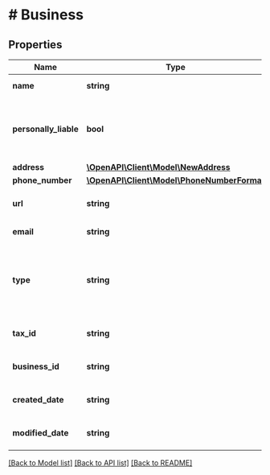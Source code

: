 # # Business

## Properties

Name | Type | Description | Notes
------------ | ------------- | ------------- | -------------
**name** | **string** | The legal name of the business |
**personally_liable** | **bool** | Indicates whether a business owner is personally liable for a loan |
**address** | [**\OpenAPI\Client\Model\NewAddress**](NewAddress.md) |  |
**phone_number** | [**\OpenAPI\Client\Model\PhoneNumberFormat**](PhoneNumberFormat.md) |  |
**url** | **string** | A URL for the business website | [optional]
**email** | **string** | An email address | [optional]
**type** | **string** | The business type eg LLC, Corp, S Corp, C Corp, B Corp, Sole Propriertorship, Nonprofit, etc. | [optional]
**tax_id** | **string** | Provide details of the tax id for the business | [optional]
**business_id** | **string** | Unique identifier of the business | [optional]
**created_date** | **string** | A date-time without time zone | [optional]
**modified_date** | **string** | A date-time without time zone | [optional]

[[Back to Model list]](../../README.md#models) [[Back to API list]](../../README.md#endpoints) [[Back to README]](../../README.md)
